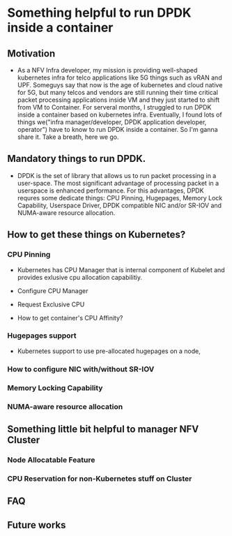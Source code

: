 # Something helpful to run DPDK inside a container

## Motivation
- As a NFV Infra developer, my mission is providing well-shaped kubernetes infra for telco applications like 5G things such as vRAN and UPF. Someguys say that now is the age of kubernetes and cloud native for 5G, but many telcos and vendors are still running their time critical packet processing applications inside VM and they just started to shift from VM to Container. For serveral months, I struggled to run DPDK inside a container based on kubernetes infra. Eventually, I found lots of things we("infra manager/developer, DPDK application developer, operator") have to know to run DPDK inside a container. So I'm ganna share it. Take a breath, here we go.

## Mandatory things to run DPDK.
- DPDK is the set of library that allows us to run packet processing in a user-space. The most significant advantage of processing packet in a userspace is enhanced performance. For this advantages, DPDK requres some dedicate things: CPU Pinning, Hugepages, Memory Lock Capability, Userspace Driver, DPDK compatible NIC and/or SR-IOV and NUMA-aware resource allocation.

## How to get these things on Kubernetes?

### CPU Pinning
- Kubernetes has CPU Manager that is internal component of Kubelet and provides exlusive cpu allocation capabilitiy.

- Configure CPU Manager

- Request Exclusive CPU

- How to get container's CPU Affinity?

### Hugepages support
- Kubernetes support to use pre-allocated hugepages on a node, 

### How to configure NIC with/without SR-IOV

### Memory Locking Capability

### NUMA-aware resource allocation

## Something little bit helpful to manager NFV Cluster

### Node Allocatable Feature

### CPU Reservation for non-Kubernetes stuff on Cluster

## FAQ

## Future works
